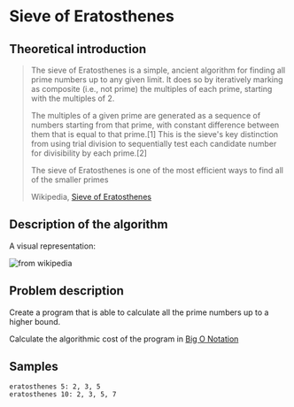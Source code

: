 # Sieve of Eratosthenes

## Theoretical introduction

> The sieve of Eratosthenes is a simple, ancient algorithm for finding all prime numbers up to any given limit. It does so by iteratively marking as composite (i.e., not prime) the multiples of each prime, starting with the multiples of 2.
>
> The multiples of a given prime are generated as a sequence of numbers starting from that prime, with constant difference between them that is equal to that prime.[1] This is the sieve's key distinction from using trial division to sequentially test each candidate number for divisibility by each prime.[2]
> 
> The sieve of Eratosthenes is one of the most efficient ways to find all of the smaller primes
>
> Wikipedia, [Sieve of Eratosthenes](https://en.wikipedia.org/wiki/Sieve_of_Eratosthenes)

## Description of the algorithm

A visual representation:

![from wikipedia](https://upload.wikimedia.org/wikipedia/commons/b/b9/Sieve_of_Eratosthenes_animation.gif)

## Problem description

Create a program that is able to calculate all the prime numbers up to a higher bound.

Calculate the algorithmic cost of the program in [Big O Notation](https://en.wikipedia.org/wiki/Big_O_notation)

## Samples

```
eratosthenes 5: 2, 3, 5
eratosthenes 10: 2, 3, 5, 7
```

